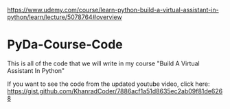 
https://www.udemy.com/course/learn-python-build-a-virtual-assistant-in-python/learn/lecture/5078764#overview

# PyDa-Course-Code

This is all of the code that we will write in my course "Build A Virtual Assistant In Python"

If you want to see the code from the updated youtube video, click here:
https://gist.github.com/KhanradCoder/7886acf1a51d8635ec2ab09f81de6268
